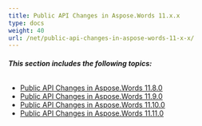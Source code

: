 ```yaml
---
title: Public API Changes in Aspose.Words 11.x.x
type: docs
weight: 40
url: /net/public-api-changes-in-aspose-words-11-x-x/
---
```


###### **This section includes the following topics:** 
- [Public API Changes in Aspose.Words 11.8.0](/words/net/public-api-changes-in-aspose-words-11-8-0/)
- [Public API Changes in Aspose.Words 11.9.0](/words/net/public-api-changes-in-aspose-words-11-9-0/)
- [Public API Changes in Aspose.Words 11.10.0](/words/net/public-api-changes-in-aspose-words-11-10-0/)
- [Public API Changes in Aspose.Words 11.11.0](/words/net/public-api-changes-in-aspose-words-11-11-0/)
